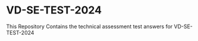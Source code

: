 # VD-SE-TEST-2024
This Repository Contains the technical assessment test answers for VD-SE-TEST-2024
